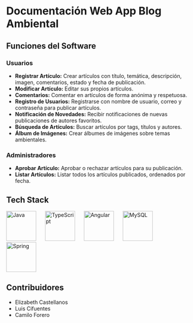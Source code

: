 # Documentación Web App Blog Ambiental

## Funciones del Software

### Usuarios
- **Registrar Artículo:** Crear artículos con título, temática, descripción, imagen, comentarios, estado y fecha de publicación.
- **Modificar Artículo:** Editar sus propios artículos.
- **Comentarios:** Comentar en artículos de forma anónima y respetuosa.
- **Registro de Usuarios:** Registrarse con nombre de usuario, correo y contraseña para publicar artículos.
- **Notificación de Novedades:** Recibir notificaciones de nuevas publicaciones de autores favoritos.
- **Búsqueda de Artículos:** Buscar artículos por tags, títulos y autores.
- **Álbum de Imágenes:** Crear álbumes de imágenes sobre temas ambientales.

### Administradores
- **Aprobar Artículo:** Aprobar o rechazar artículos para su publicación.
- **Listar Artículos:** Listar todos los artículos publicados, ordenados por fecha.


## Tech Stack

<div>
    <img src="https://cdn.jsdelivr.net/gh/devicons/devicon@latest/icons/java/java-original-wordmark.svg" alt="Java" width="80" height="80" style="display: inline-block; margin-right: 20px;">
    <img src="https://cdn.jsdelivr.net/gh/devicons/devicon@latest/icons/typescript/typescript-original.svg" alt="TypeScript" width="80" height="80" style="display: inline-block; margin-right: 20px;">
    <img src="https://cdn.jsdelivr.net/gh/devicons/devicon@latest/icons/angular/angular-original.svg" alt="Angular" width="80" height="80" style="display: inline-block; margin-right: 20px;">
    <img src="https://cdn.jsdelivr.net/gh/devicons/devicon@latest/icons/mysql/mysql-original-wordmark.svg" alt="MySQL" width="80" height="80" style="display: inline-block; margin-right: 20px;">
    <img src="https://cdn.jsdelivr.net/gh/devicons/devicon@latest/icons/spring/spring-original.svg" alt="Spring" width="80" height="80" style="display: inline-block; margin-right: 20px;">
</div>

## Contribuidores

- Elizabeth Castellanos
- Luis Cifuentes
- Camilo Forero
